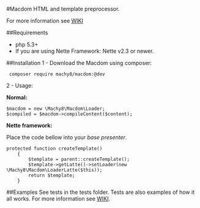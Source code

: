 #Macdom
HTML and template preprocessor.

For more information see [WIKI](https://github.com/Machy8/Macdom-for-Nette/wiki)

##Requirements

- php 5.3+
- If you are using Nette Framework: Nette v2.3 or newer.

##Installation
1 - Download the Macdom using composer:
```
 composer require machy8/macdom:@dev
```
2 - Usage:

**Normal:**

```
$macdom = new \Machy8\Macdom\Loader;
$compiled = $macdom->compileContent($content);
```

**Nette framework:**

Place the code bellow into your *base presenter*.

```
protected function createTemplate()
    {
        $template = parent::createTemplate();
        $template->getLatte()->setLoader(new \Machy8\Macdom\LoaderLatte($this));
        return $template;
    }
```

##Examples
See tests in the tests folder. Tests are also examples of how it all works. For more information see [WIKI](https://github.com/Machy8/Macdom/wiki).
